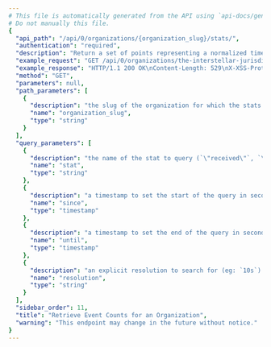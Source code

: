 ```yaml
---
# This file is automatically generated from the API using `api-docs/generate.py`
# Do not manually this file.
{
  "api_path": "/api/0/organizations/{organization_slug}/stats/", 
  "authentication": "required", 
  "description": "Return a set of points representing a normalized timestamp and the\nnumber of events seen in the period.", 
  "example_request": "GET /api/0/organizations/the-interstellar-jurisdiction/stats/ HTTP/1.1\nHost: sentry.io\nAuthorization: Bearer {base64-encoded-key-here}", 
  "example_response": "HTTP/1.1 200 OK\nContent-Length: 529\nX-XSS-Protection: 1; mode=block\nContent-Language: en\nX-Content-Type-Options: nosniff\nVary: Accept-Language, Cookie\nAllow: GET, HEAD, OPTIONS\nX-Frame-Options: deny\nContent-Type: application/json\n\n[\n  [\n    1537372800.0, \n    8169\n  ], \n  [\n    1537376400.0, \n    6465\n  ], \n  [\n    1537380000.0, \n    6768\n  ], \n  [\n    1537383600.0, \n    7098\n  ], \n  [\n    1537387200.0, \n    6564\n  ], \n  [\n    1537390800.0, \n    5267\n  ], \n  [\n    1537394400.0, \n    7445\n  ], \n  [\n    1537398000.0, \n    7222\n  ], \n  [\n    1537401600.0, \n    7150\n  ], \n  [\n    1537405200.0, \n    7188\n  ], \n  [\n    1537408800.0, \n    8555\n  ], \n  [\n    1537412400.0, \n    6345\n  ], \n  [\n    1537416000.0, \n    8037\n  ], \n  [\n    1537419600.0, \n    8262\n  ], \n  [\n    1537423200.0, \n    6639\n  ], \n  [\n    1537426800.0, \n    7635\n  ], \n  [\n    1537430400.0, \n    7085\n  ], \n  [\n    1537434000.0, \n    5867\n  ], \n  [\n    1537437600.0, \n    7561\n  ], \n  [\n    1537441200.0, \n    8639\n  ], \n  [\n    1537444800.0, \n    7306\n  ], \n  [\n    1537448400.0, \n    7366\n  ], \n  [\n    1537452000.0, \n    8104\n  ], \n  [\n    1537455600.0, \n    12952\n  ]\n]", 
  "method": "GET", 
  "parameters": null, 
  "path_parameters": [
    {
      "description": "the slug of the organization for which the stats should be retrieved.", 
      "name": "organization_slug", 
      "type": "string"
    }
  ], 
  "query_parameters": [
    {
      "description": "the name of the stat to query (`\"received\"`, `\"rejected\"`, `\"blacklisted\"`)", 
      "name": "stat", 
      "type": "string"
    }, 
    {
      "description": "a timestamp to set the start of the query in seconds since UNIX epoch.", 
      "name": "since", 
      "type": "timestamp"
    }, 
    {
      "description": "a timestamp to set the end of the query in seconds since UNIX epoch.", 
      "name": "until", 
      "type": "timestamp"
    }, 
    {
      "description": "an explicit resolution to search for (eg: `10s`).  This should not be used unless you are familiar with Sentry's internals as it's restricted to pre-defined values.", 
      "name": "resolution", 
      "type": "string"
    }
  ], 
  "sidebar_order": 11, 
  "title": "Retrieve Event Counts for an Organization", 
  "warning": "This endpoint may change in the future without notice."
}
---
```

